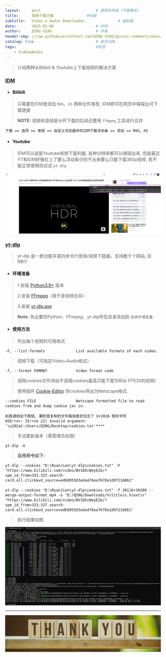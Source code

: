 ```yaml
---
layout:     post                         # 使用的布局（不需要改）
title:      视频下载方案               #标题 
subtitle:   Video & Audio Downloader.              # 副标题
date:       2025-05-06				     # 时间
author:     QING-XIAO                    # 作者
header-img: //raw.githubusercontent.com/QING-XIAO/giscus-comments/main/img/background/img4.jpg	                #这篇文章标题背景图片
catalog: true 						     # 是否归档
tags:								     #标签
    - Video&Audio
---
```


> 介绍两种从Bilibili & Youtube上下载视频的解决方案

### <a href="https://www.internetdownloadmanager.com/" target="_blank">IDM</a>
- #### Bilibili
> 只需要在IDM里添加 ```M4S```、```XS``` 两种文件类型, IDM即可在网页中嗅探出可下载链接
>
> **NOTE:** 视频和音频是分开下载的后续还要用 ```ffmpeg``` 工具进行合并

  ```
  下载 == 选项 == 常规 == 自定义浏览器中的IDM下载浮动条 == 添加 == M4S、XS
  ```

- #### Youtube
> IDM可以说是Youtube视频下载利器, 各种分辨率都可以嗅探出来, 但是最近YT和IDM好像杠上了要么浮动条识别不出来要么只能下载360p视频, 若不能正常使用则试试 ```yt-dlp```

![1](https://raw.githubusercontent.com/QING-XIAO/giscus-comments/main/img/post/20250506/img1.jpg)

### <a href="https://github.com/yt-dlp/yt-dlp" target="_blank">yt-dlp</a>
> yt-dlp 是一款功能丰富的命令行音频/视频下载器，支持数千个网站, 巨NB!!!

- #### 环境准备
> 1.安装 <a href="https://www.python.org/downloads/release/python-3913/" target="_blank">Python3.9+</a> 版本
>
> 2.安装 <a href="https://ffmpeg.org/download.html" target="_blank">FFmpeg</a>（用于音视频合并）
>
> 3.安装 <a href="https://github.com/yt-dlp/yt-dlp/releases" target="_blank">yt-dlp.exe</a>
>
> **Note:** 务必要将Python、FFmpeg、yt-dlp所在目录添加到 ```系统环境变量```.

- #### 使用方法
> 列出每个视频的可用格式

  ```
  -F, --list-formats              List available formats of each video.
  ```
> 视频下载（可指定Video+Audio格式）

  ```
  -f, --format FORMAT             Video format code
  ```
> 调用cookies文件(B站不调用cookies最高只能下载1080p FPS30的视频)
>
> 使用插件 <a href="https://www.crxsoso.com/webstore/detail/hlkenndednhfkekhgcdicdfddnkalmdm" target="_blank">Cookie-Editor</a> 将cookies导出为Netscape格式.

  ```
  --cookies FILE                  Netscape formatted file to read cookies from and dump cookie jar in.

  如若遇到如下报错, 要检查复制的文件路径是否包含了 U+202A 隐形字符
  OSError: [Errno 22] Invalid argument: '\u202aC:/Users/QING/Desktop/cookies.txt'****
  ```

  > 手动更新版本（需管理员权限）

  ```
  yt-dlp -U
  ```

  > **自用命令如下:**

  ```
  yt-dlp --cookies "D:\RuanJian\yt-dlp\cookies.txt" -F "https://www.bilibili.com/video/BV1Q5cWeyEZe/?spm_id_from=333.337.search-card.all.click&vd_source=edb895583eda476ea7670a1d9f216861"

  yt-dlp --cookies "D:\RuanJian\yt-dlp\cookies.txt" -f 30116+30280 --merge-output-format mp4 -o "D:/QING/Downloads/%(title)s.%(ext)s" "https://www.bilibili.com/video/BV1Q5cWeyEZe/?spm_id_from=333.337.search-card.all.click&vd_source=edb895583eda476ea7670a1d9f216861"
  ```

  > 执行结果如图

  ![2](https://raw.githubusercontent.com/QING-XIAO/giscus-comments/main/img/post/20250506/img2.jpg)

---

  ![ByeBye](/img/thank-you.jpg "Thank you!")